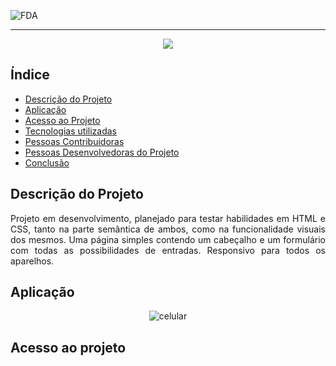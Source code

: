![FDA](https://user-images.githubusercontent.com/85702814/175753586-7181245c-51bf-4853-8f19-7be6c402d868.png)
<hr color="black">
<p align="center">
<img src="http://img.shields.io/static/v1?label=STATUS&message=EM%20DESENVOLVIMENTO&color=GREEN&style=for-the-badge"/>
</p>

## Índice 

* [Descrição do Projeto](#descrição-do-projeto)
* [Aplicação](#aplicação)
* [Acesso ao Projeto](#acesso-ao-projeto)
* [Tecnologias utilizadas](#tecnologias-utilizadas)
* [Pessoas Contribuidoras](#pessoas-contribuidoras)
* [Pessoas Desenvolvedoras do Projeto](#pessoas-desenvolvedoras)
* [Conclusão](#conclusão)

## Descrição do Projeto 

<p align="justify">
Projeto em desenvolvimento, planejado para testar habilidades em HTML e CSS, tanto na parte semântica de ambos, como na funcionalidade visuais dos mesmos. Uma página simples contendo um cabeçalho e um formulário com todas as possibilidades de entradas. Responsivo para todos os aparelhos.
</p>

## Aplicação

<div align="center" width="400" height="790">

![celular](https://user-images.githubusercontent.com/85702814/176005728-a9028b37-749d-480b-b968-f6a563038d59.jpeg)

  </div>

## Acesso ao projeto

